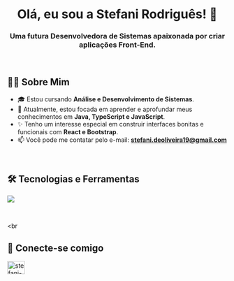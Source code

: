 <h1 align="center">Olá, eu sou a Stefani Rodriguês! 👋</h1>
<h3 align="center">Uma futura  Desenvolvedora de Sistemas apaixonada por criar aplicações Front-End.</h3>

<br>

## 👩‍💻 Sobre Mim

- 🎓 Estou cursando **Análise e Desenvolvimento de Sistemas**.
- 🌱 Atualmente, estou focada em aprender e aprofundar meus conhecimentos em **Java, TypeScript e JavaScript**.
- ✨ Tenho um interesse especial em construir interfaces bonitas e funcionais com **React e Bootstrap**.
- 📫 Você pode me contatar pelo e-mail: **stefani.deoliveira19@gmail.com**

<br>

## 🛠️ Tecnologias e Ferramentas

<p align="left">
  <a href="https://skillicons.dev">
    <img src="https://skillicons.dev/icons?i=java,ts,js,react,bootstrap,git,vscode" />
  </a>
</p>

<br>

<br

## 🔗 Conecte-se comigo

<p align="left">
<a href="https://www.linkedin.com/in/stefani-rodrigues-050a8a205" target="blank"><img align="center" src="https://raw.githubusercontent.com/rahuldkjain/github-profile-readme-generator/master/src/images/icons/Social/linked-in-alt.svg" alt="stefani-rodrigues" height="30" width="40" /></a>
</p>

